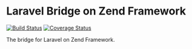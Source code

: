 # Laravel Bridge on Zend Framework

[![Build Status][travis-svg]][travis-link]
[![Coverage Status][coveralls-svg]][coveralls-link]

The bridge for Laravel on Zend Framework.

[travis-svg]: https://travis-ci.com/laravel-bridge/zf1.svg?branch=master
[travis-link]: https://travis-ci.com/laravel-bridge/zf1
[coveralls-svg]: https://coveralls.io/repos/github/laravel-bridge/zf1/badge.svg?branch=master
[coveralls-link]: https://coveralls.io/github/laravel-bridge/zf1
